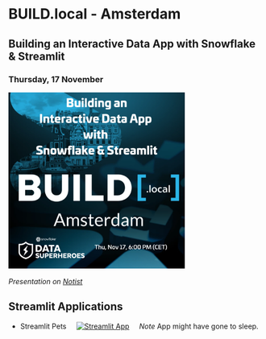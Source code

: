 # BUILD.local - Amsterdam

## Building an Interactive Data App with Snowflake & Streamlit

### Thursday, 17 November

<img src="https://github.com/daanalytics/Snowflake/blob/master/pictures/BUILD.local%20Amsterdam%2017%20Nov%202022.png" width="350" heigth="350">

*Presentation on [Notist](https://noti.st/daanalytics/8Dkmij)* 

## Streamlit Applications

* Streamlit Pets &nbsp; &nbsp; [![Streamlit App](https://static.streamlit.io/badges/streamlit_badge_red.svg)](https://daanal-presentationsbuild-localcodestreamlit-cloud-pets-tdu9c0.streamlit.app) &nbsp; &nbsp; *Note* App might have gone to sleep.

